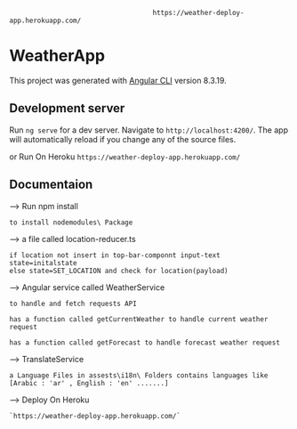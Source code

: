                                         https://weather-deploy-app.herokuapp.com/
                                        
# WeatherApp

This project was generated with [Angular CLI](https://github.com/angular/angular-cli) version 8.3.19.

## Development server

Run `ng serve` for a dev server. Navigate to `http://localhost:4200/`. The app will automatically reload if you change any of the source files.

or Run On Heroku `https://weather-deploy-app.herokuapp.com/`

## Documentaion

--> Run npm install

    to install nodemodules\ Package

--> a file called location-reducer.ts

    if location not insert in top-bar-componnt input-text state=initalstate 
    else state=SET_LOCATION and check for location(payload)

--> Angular service called WeatherService

    to handle and fetch requests API

    has a function called getCurrentWeather to handle current weather request

    has a function called getForecast to handle forecast weather request

--> TranslateService

    a Language Files in assests\i18n\ Folders contains languages like [Arabic : 'ar' , English : 'en' .......] 

--> Deploy On Heroku

    `https://weather-deploy-app.herokuapp.com/`
